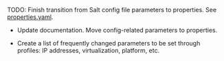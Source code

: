 
TODO: Finish transition from Salt config file parameters to properties.
      See [properties.yaml][1].

*   Update documentation. Move config-related parameters to properties.

*   Create a list of frequently changed parameters to be set through
    profiles: IP addresses, virtualization, platform, etc.

[1]: pillars/profile/properties.yaml

